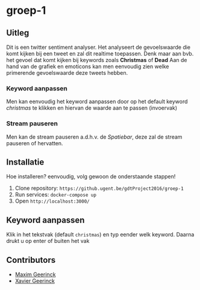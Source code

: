 # groep-1
## Uitleg
Dit is een twitter sentiment analyser. Het analyseert de gevoelswaarde die komt kijken bij een tweet en zal dit realtime toepassen.
Denk maar aan bvb. het gevoel dat komt kijken bij keywords zoals **Christmas** of **Dead** 
Aan de hand van de grafiek en emoticons kan men eenvoudig zien welke primerende gevoelswaarde deze tweets hebben.

### Keyword aanpassen
Men kan eenvoudig het keyword aanpassen door op het default keyword *christmas* te klikken en hiervan de waarde aan te passen (invoervak)

### Stream pauseren
Men kan de stream pauseren a.d.h.v. de *Spatiebar*, deze zal de stream pauseren of hervatten.

## Installatie
Hoe installeren? eenvoudig, volg gewoon de onderstaande stappen!

1. Clone repository: `https://github.ugent.be/gdtProject2016/groep-1`
2. Run services: `docker-compose up`
3. Open `http://localhost:3000/`

## Keyword aanpassen
Klik in het tekstvak (default `christmas`) en typ eender welk keyword. Daarna drukt u op enter of buiten het vak

## Contributors
- [Maxim Geerinck](maxim.geerinck@ugent.be)
- [Xavier Geerinck](xavier.geerinck@ugent.be)